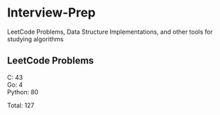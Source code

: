 # Interview-Prep
LeetCode Problems, Data Structure Implementations, and other tools for studying algorithms

## LeetCode Problems
C:      43<br/>
Go:     4<br/>
Python: 80<br/>

Total:  127
